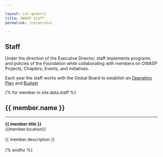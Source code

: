 ```yaml
---

layout: col-generic
title: OWASP Staff
permalink: /corporate/

---
```


## Staff

Under the direction of the Executive Director, staff implements programs and policies of the Foundation while collaborating with members on OWASP Projects, Chapters, Events, and initiatives.

Each year the staff works with the Global Board to establish an [Operating Plan](https://owasp.org/www-staff/operating-plan/2024/) and [Budget](https://owasp.org/www-staff/budget/2024/)


<section id="staff" class="corporate">
<div>	
 {% for member in site.data.staff %}
    <div class="member-container">
        <div class="member-img-container">	
            <div class="member-img" style="background-image: url(/assets/images{{ member.image }});">
            </div>
        </div>
        <div class="member-caption"><h2>{{ member.name }}</h2><hr><strong>{{ member.title }}</strong><br/><div class="member-location">{{member.location}}</div></div><br/>
        <div class="member-info">{{ member.description }}</div>	
    </div>
    <div style="height:18px;"></div>
{% endfor %}	
</div>
</section>
